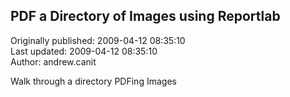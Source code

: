 ## PDF a Directory of Images using Reportlab  
Originally published: 2009-04-12 08:35:10  
Last updated: 2009-04-12 08:35:10  
Author: andrew.canit   
  
Walk through a directory PDFing Images